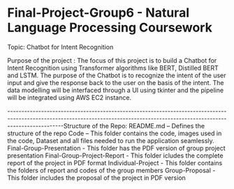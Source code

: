 # Final-Project-Group6 - Natural Language Processing Coursework

Topic: Chatbot for Intent Recognition

Purpose of the project : The focus of this project is to build a Chatbot for Intent Recognition using Transformer algorithms like BERT, Distilled BERT and LSTM. The purpose of the Chatbot is to recognize the intent of the user input and give the response back to the user on the basis of the intent. The data modelling will be interfaced through a UI using tkinter and the pipeline will be integrated using AWS EC2 instance.

--------------------------------------------------------------------------------------------------------------------------------------------------------------------------------Structure of the Repo:
README.md – Defines the structure of the repo
Code – This folder contains the code, images used in the code, Dataset and all files needed to run the application seamlessly.
Final-Group-Presentation - This folder has the PDF version of group project presentation
Final-Group-Project-Report - This folder icludes the complete report of the project in PDF format
Individual-Project - This folder contains the folders of report and codes of the group members
Group-Proposal - This folder includes the proposal of the project in PDF version
